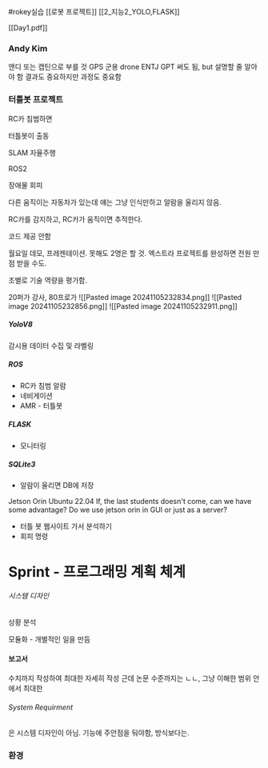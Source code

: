 #rokey실습
[[로봇 프로젝트]]
[[2_지능2_YOLO,FLASK]]

[[Day1.pdf]]
### Andy Kim
앤디 또는 캡틴으로 부를 것
GPS
군용 drone 
ENTJ
GPT 써도 됨, but 설명할 줄 알아야 함
결과도 중요하지만 과정도 중요함

### 터틀봇 프로젝트
RC카 침범하면

터틀봇이 출동

SLAM 자율주행

ROS2

장애물 회피

다른 움직이는 자동차가 있는데 얘는 그냥 인식만하고 알람을 울리지 않음.

RC카를 감지하고,
RC카가 움직이면 추적한다.

코드 제공 안함

월요일 데모, 프레젠테이션. 못해도 2명은 할 것.
엑스트라 프로젝트를 완성하면 전원 만점 받을 수도.

조별로 기술 역량을 평가함.

20퍼가 강사, 80프로가 
![[Pasted image 20241105232834.png]]
![[Pasted image 20241105232856.png]]
![[Pasted image 20241105232911.png]]
##### YoloV8
감시용 데이터 수집 및 라벨링
##### ROS
- RC카 침범 알람
- 네비게이션
- AMR - 터틀봇

##### FLASK
- 모니터링
##### SQLite3
- 알람이 울리면 DB에 저장

Jetson Orin Ubuntu 22.04
If, the last students doesn't come, can we have some advantage?
Do we use jetson orin in GUI or just as a server?

- 터틀 봇 웹사이트 가서 분석하기
- 회피 명령


# Sprint - 프로그래밍 계획 체계

###### 시스템 디자인
상황 분석

모듈화 - 개별적인 일을 만듬

#### 보고서
수치까지 작성하여 최대한 자세히 작성
근데 논문 수준까지는 ㄴㄴ, 그냥 이해한 범위 안에서 최대한
###### System Requirment
은 시스템 디자인이 아님. 기능에 주안점을 둬야함, 방식보다는.


### 환경